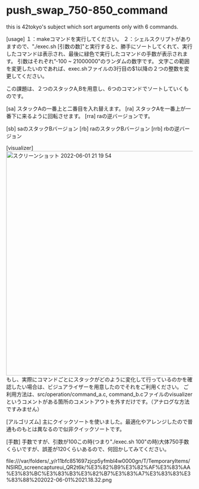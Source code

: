 # push_swap_750-850_command
this is 42tokyo's subject which sort arguments only with 6 commands.


[usage]
１：makeコマンドを実行してください。
２：シェルスクリプトがありますので、"./exec.sh [引数の数]"と実行すると、勝手にソートしてくれて、実行したコマンドは表示され、最後に緑色で実行したコマンドの手数が表示されます。
引数はそれぞれ”-100 ~ 21000000"のランダムの数字です。
文字この範囲を変更したいのであれば、exec.shファイルの3行目の$1以降の２つの整数を変更してください。

この課題は、２つのスタックA,Bを用意し、6つのコマンドでソートしていくものです。

[sa]  スタックAの一番上と二番目を入れ替えます。
[ra]  スタックAを一番上が一番下に来るように回転させます。
[rra] raの逆バージョンです。

[sb]  saのスタックBバージョン
[rb]  raのスタックBバージョン
[rrb] rbの逆バージョン

[visualizer]
<img width="606" alt="スクリーンショット 2022-06-01 21 19 54" src="https://user-images.githubusercontent.com/67151024/171403188-c09a33b2-6f73-4d00-89ce-65160ecb5165.png">
もし、実際にコマンドごとにスタックがどのように変化して行っているのかを確認したい場合は、ビジュアライザーを用意したのでそれをご利用ください。
ご利用方法は、src/operation/command_a.c, command_b.cファイルのvisualizerというコメントがある箇所のコメントアウトを外すだけです。（アナログな方法ですみません）

[アルゴリズム]
主にクイックソートを使いました。最適化やアレンジしたので普通ものもとは異なるので似非クイックソートです。

[手数]
手数ですが、引数が100この時(つまり"./exec.sh 100"の時)大体750手数くらいですが、誤差が120くらいあるので、何回かしてみてください。

file:///var/folders/_y/r11bfc851697zjcp5yfmbl4w0000gn/T/TemporaryItems/NSIRD_screencaptureui_QR2t6k/%E3%82%B9%E3%82%AF%E3%83%AA%E3%83%BC%E3%83%B3%E3%82%B7%E3%83%A7%E3%83%83%E3%83%88%202022-06-01%2021.18.32.png
